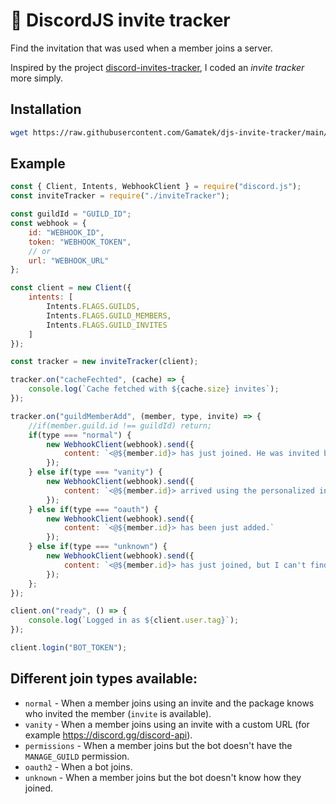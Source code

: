 # 📧 DiscordJS invite tracker

Find the invitation that was used when a member joins a server.

Inspired by the project [discord-invites-tracker](https://github.com/Androz2091/discord-invites-tracker), I coded an *invite tracker* more simply.

## Installation
```bash
wget https://raw.githubusercontent.com/Gamatek/djs-invite-tracker/main/inviteTracker.js
```

## Example
```js
const { Client, Intents, WebhookClient } = require("discord.js");
const inviteTracker = require("./inviteTracker");

const guildId = "GUILD_ID";
const webhook = {
    id: "WEBHOOK_ID",
    token: "WEBHOOK_TOKEN",
    // or
    url: "WEBHOOK_URL"
};

const client = new Client({
    intents: [
        Intents.FLAGS.GUILDS,
        Intents.FLAGS.GUILD_MEMBERS,
        Intents.FLAGS.GUILD_INVITES
    ]
});

const tracker = new inviteTracker(client);

tracker.on("cacheFechted", (cache) => {
    console.log(`Cache fetched with ${cache.size} invites`);
});

tracker.on("guildMemberAdd", (member, type, invite) => {
    //if(member.guild.id !== guildId) return;
    if(type === "normal") {
        new WebhookClient(webhook).send({
            content: `<@${member.id}> has just joined. He was invited by **${invite.inviter.tag}**.`
        });
    } else if(type === "vanity") {
        new WebhookClient(webhook).send({
            content: `<@${member.id}> arrived using the personalized invitation.`
        });
    } else if(type === "oauth") {
        new WebhookClient(webhook).send({
            content: `<@${member.id}> has been just added.`
        });
    } else if(type === "unknown") {
        new WebhookClient(webhook).send({
            content: `<@${member.id}> has just joined, but I can't find out who invited him.`
        });
    };
});

client.on("ready", () => {
    console.log(`Logged in as ${client.user.tag}`);
});

client.login("BOT_TOKEN");
```

## Different join types available:
* `normal` - When a member joins using an invite and the package knows who invited the member (`invite` is available).
* `vanity` - When a member joins using an invite with a custom URL (for example https://discord.gg/discord-api).
* `permissions` - When a member joins but the bot doesn't have the `MANAGE_GUILD` permission.
* `oauth2` - When a bot joins.
* `unknown` - When a member joins but the bot doesn't know how they joined.
